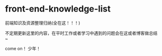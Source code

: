 # front-end-knowledge-list
前端知识及资源整理归纳(全在这！！！)

不定期更新这里的内容，在平时工作或者学习中遇到的问题会在这或者博客做总结~

come on！ 少年！
